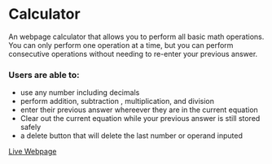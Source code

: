# Calculator

An webpage calculator that allows you to perform all basic math operations. You can only perform one operation at a time, but you can perform consecutive operations without needing to re-enter your previous answer.

### Users are able to: 

- use any number including decimals
- perform addition, subtraction , multiplication, and division
- enter their previous answer whereever they are in the current equation
- Clear out the current equation while your previous answer is still stored safely
- a delete button that will delete the last number or operand inputed 

[Live Webpage](https://derekx24.github.io/Calculator/)